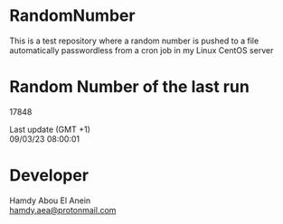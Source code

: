 # RandomNumber    
This is a test repository where a random number is pushed to a file automatically passwordless from a cron job in my Linux CentOS server    
# Random Number of the last run   
17848
      
Last update (GMT +1)    
09/03/23 08:00:01
# Developer    
Hamdy Abou El Anein   
hamdy.aea@protonmail.com
